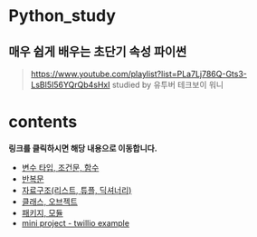 # Python_study
## 매우 쉽게 배우는 초단기 속성 파이썬

> https://www.youtube.com/playlist?list=PLa7Lj786Q-Gts3-LsBl5I56YQrQb4sHxI
> studied by 유투버 테크보이 워니


# contents

**링크를 클릭하시면 해당 내용으로 이동합니다.**

* [변수 타입, 조건문, 함수](https://github.com/SEIN126/python_study/tree/master/variable%2C%20function)
* [반복문](https://github.com/SEIN126/python_study/tree/master/%EB%B0%98%EB%B3%B5%EB%AC%B8)
* [자료구조(리스트, 튜플, 딕셔너리)](https://github.com/SEIN126/python_study/tree/master/data_structure)
* [클래스, 오브젝트](https://github.com/SEIN126/python_study/tree/master/class%2C%20object)
* [패키지, 모듈](https://github.com/SEIN126/python_study/tree/master/package)
* [mini project - twillio example](https://github.com/SEIN126/python_study/tree/master/twillio_example)
